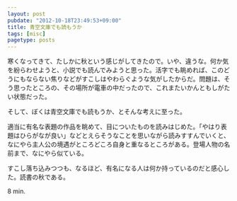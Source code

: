 ```yaml
---
layout: post
pubdate: "2012-10-18T23:49:53+09:00"
title: 青空文庫でも読もうか
tags: [misc]
pagetype: posts
---
```

寒くなってきて、たしかに秋という感じがしてきたので。いや、違うな。何か気を紛らわせようと、小説でも読んでみようと思った。活字でも眺めれば、このどうにもならない焦りなどがすこしはやわらぐような気がしたからだ。問題は、そう思ったところの、その場所が電車の中だったので、これまたいかんともしがたい状態だった。

そして、ぼくは青空文庫でも読もうか、とそんな考えに至った。

適当に有名な表題の作品を眺めて、目についたものを読みはじめた。「やはり表題はひらがなが良い」などとえらそうなことを思いながら読みすすんでいくと、なにやら主人公の境遇がところどころ自身と重なるところがある。登場人物の名前まで、なにやら似ている。

すこし落ち込みつつも、なるほど、有名になる人は何か持っているのだと感心した。読書の秋である。

8 min.
